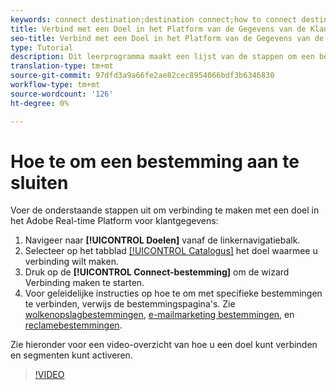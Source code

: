 ```yaml
---
keywords: connect destination;destination connect;how to connect destination
title: Verbind met een Doel in het Platform van de Gegevens van de Klant van de Adobe Real-time
seo-title: Verbind met een Doel in het Platform van de Gegevens van de Klant van de Adobe Real-time
type: Tutorial
description: Dit leerprogramma maakt een lijst van de stappen om een bestemming in het Platform van de Gegevens van de Klant van de Adobe in real time te verbinden
translation-type: tm+mt
source-git-commit: 97dfd3a9a66fe2ae82cec8954066bdf3b6346830
workflow-type: tm+mt
source-wordcount: '126'
ht-degree: 0%

---
```



# Hoe te om een bestemming aan te sluiten

Voer de onderstaande stappen uit om verbinding te maken met een doel in het Adobe Real-time Platform voor klantgegevens:

1. Navigeer naar **[!UICONTROL Doelen]** vanaf de linkernavigatiebalk.
2. Selecteer op het tabblad [[!UICONTROL Catalogus]](/help/rtcdp/destinations/destinations-workspace.md#catalog) het doel waarmee u verbinding wilt maken.
3. Druk op de **[!UICONTROL Connect-bestemming]** om de wizard Verbinding maken te starten.
4. Voor geleidelijke instructies op hoe te om met specifieke bestemmingen te verbinden, verwijs de bestemmingspagina&#39;s. Zie [wolkenopslagbestemmingen](/help/rtcdp/destinations/cloud-storage-destinations-workflow.md), [e-mailmarketing bestemmingen](/help/rtcdp/destinations/email-marketing-destinations.md), en [reclamebestemmingen](/help/rtcdp/destinations/advertising-destinations.md).

Zie hieronder voor een video-overzicht van hoe u een doel kunt verbinden en segmenten kunt activeren.

>[!VIDEO](https://video.tv.adobe.com/v/29710?quality=12)